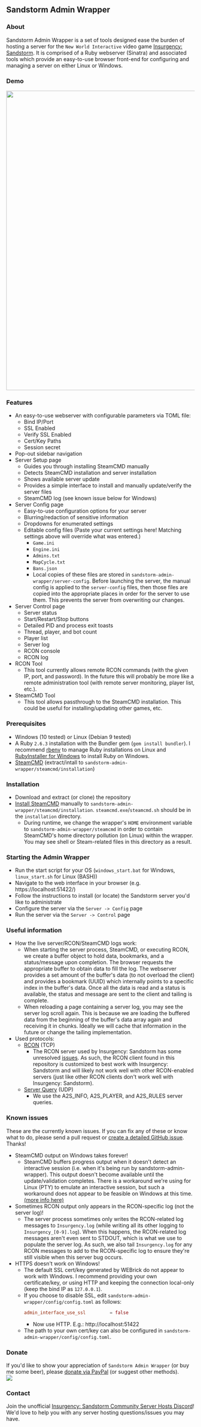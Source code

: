 ## Sandstorm Admin Wrapper

### About

Sandstorm Admin Wrapper is a set of tools designed ease the burden of hosting a server for the `New World Interactive` video game [Insurgency: Sandstorm](https://store.steampowered.com/app/581320/Insurgency_Sandstorm/). It is comprised of a Ruby webserver (Sinatra) and associated tools which provide an easy-to-use browser front-end for configuring and managing a server on either Linux or Windows.

### Demo

<img src="https://user-images.githubusercontent.com/13367199/62821937-a7e09c80-bb4a-11e9-95f7-b181fa1129c4.gif" width="800">

### Features

- An easy-to-use webserver with configurable parameters via TOML file:
  - Bind IP/Port
  - SSL Enabled
  - Verify SSL Enabled
  - Cert/Key Paths
  - Session secret
- Pop-out sidebar navigation
- Server Setup page
  - Guides you through installing SteamCMD manually
  - Detects SteamCMD installation and server installation
  - Shows available server update
  - Provides a simple interface to install and manually update/verify the server files
  - SteamCMD log (see known issue below for Windows)
- Server Config page
  - Easy-to-use configuration options for your server
  - Blurring/redaction of sensitive information
  - Dropdowns for enumerated settings
  - Editable config files (Paste your current settings here! Matching settings above will override what was entered.)
    - `Game.ini`
    - `Engine.ini`
    - `Admins.txt`
    - `MapCycle.txt`
    - `Bans.json`
    - Local copies of these files are stored in `sandstorm-admin-wrapper/server-config`. Before launching the server, the manual config is applied to the `server-config` files, then those files are copied into the appropriate places in order for the server to use them. This prevents the server from overwriting our changes.
- Server Control page
  - Server status
  - Start/Restart/Stop buttons
  - Detailed PID and process exit toasts
  - Thread, player, and bot count
  - Player list
  - Server log
  - RCON console
  - RCON log
- RCON Tool
  - This tool currently allows remote RCON commands (with the given IP, port, and password). In the future this will probably be more like a remote administration tool (with remote server monitoring, player list, etc.).
- SteamCMD Tool
  - This tool allows passthrough to the SteamCMD installation. This could be useful for installing/updating other games, etc.

### Prerequisites

- Windows (10 tested) or Linux (Debian 9 tested)
- A Ruby `2.6.3` installation with the Bundler gem (`gem install bundler`). I recommend [rbenv](https://github.com/rbenv/rbenv) to manage Ruby installations on Linux and [RubyInstaller for Windows](https://rubyinstaller.org/downloads/) to install Ruby on Windows.
- [SteamCMD](https://developer.valvesoftware.com/wiki/SteamCMD#Cross-Platform_Installation) (extract/intall to `sandstorm-admin-wrapper/steamcmd/installation`)

### Installation

- Download and extract (or clone) the repository
- [Install SteamCMD](https://developer.valvesoftware.com/wiki/SteamCMD#Cross-Platform_Installation) manually to `sandstorm-admin-wrapper/steamcmd/installation`. `steamcmd.exe`/`steamcmd.sh` should be in the `installation` directory.
  - During runtime, we change the wrapper's `HOME` environment variable to `sandstorm-admin-wrapper/steamcmd` in order to contain SteamCMD's home directory pollution (on Linux) within the wrapper. You may see shell or Steam-related files in this directory as a result.

### Starting the Admin Wrapper

- Run the start script for your OS (`windows_start.bat` for Windows, `linux_start.sh` for Linux (BASH))
- Navigate to the web interface in your browser (e.g. https://localhost:51422/)
- Follow the instructions to install (or locate) the Sandstorm server you'd like to administrate
- Configure the server via the `Server -> Config` page
- Run the server via the `Server -> Control` page

### Useful information

- How the live server/RCON/SteamCMD logs work:
  - When starting the server process, SteamCMD, or executing RCON, we create a buffer object to hold data, bookmarks, and a status/message upon completion. The browser requests the appropriate buffer to obtain data to fill the log. The webserver provides a set amount of the buffer's data (to not overload the client) and provides a bookmark (UUID) which internally points to a specific index in the buffer's data. Once all the data is read and a status is available, the status and message are sent to the client and tailing is complete.
  - When reloading a page containing a server log, you may see the server log scroll again. This is because we are loading the buffered data from the beginning of the buffer's data array again and receiving it in chunks. Ideally we will cache that information in the future or change the tailing implementation.
- Used protocols:
  - [RCON](https://developer.valvesoftware.com/wiki/Source_RCON_Protocol) (TCP)
    - The RCON server used by Insurgency: Sandstorm has some unresolved [issues](https://forums.focus-home.com/topic/40331). As such, the RCON client found in this repository is customized to best work with Insurgency: Sandstorm and will likely not work well with other RCON-enabled servers (just like other RCON clients don't work well with Insurgency: Sandstorm).
  - [Server Query](https://developer.valvesoftware.com/wiki/Server_queries) (UDP)
    - We use the A2S_INFO, A2S_PLAYER, and A2S_RULES server queries.

### Known issues

These are the currently known issues. If you can fix any of these or know what to do, please send a pull request or [create a detailed GitHub issue](https://github.com/Joe-Klauza/sandstorm-admin-wrapper/issues/new). Thanks!

- SteamCMD output on Windows takes forever!
  - SteamCMD buffers progress output when it doesn't detect an interactive session (i.e. when it's being run by sandstorm-admin-wrapper). This output doesn't become available until the update/validation completes. There is a workaround we're using for Linux (PTY) to emulate an interactive session, but such a workaround does not appear to be feasible on Windows at this time. [(more info here)](https://github.com/ValveSoftware/Source-1-Games/issues/1684)
- Sometimes RCON output only appears in the RCON-specific log (not the server log)!
  - The server process sometimes only writes the RCON-related log messages to `Insurgency.log` (while writing all its other logging to `Insurgency_[0-9].log`). When this happens, the RCON-related log messages aren't even sent to STDOUT, which is what we use to populate the server log. As such, we also tail `Insurgency.log` for any RCON messages to add to the RCON-specific log to ensure they're still visible when this server bug occurs.
- HTTPS doesn't work on Windows!
  - The default SSL cert/key generated by WEBrick do not appear to work with Windows. I recommend providing your own certificate/key, or using HTTP and keeping the connection local-only (keep the bind IP as `127.0.0.1`).
  - If you choose to disable SSL, edit `sandstorm-admin-wrapper/config/config.toml` as follows:
      ```toml
      admin_interface_use_ssl         = false
      ````
    - Now use HTTP. E.g.: http://localhost:51422
  - The path to your own cert/key can also be configured in `sandstorm-admin-wrapper/config/config.toml`.

### Donate

If you'd like to show your appreciation of `Sandstorm Admin Wrapper` (or buy me some beer), please [donate via PayPal](https://www.paypal.com/cgi-bin/webscr?cmd=_donations&business=QZDY3PPUMH5TU&item_name=Sandstorm%20Admin%20Wrapper&currency_code=USD) (or suggest other methods).  
[![](https://www.paypalobjects.com/en_US/i/btn/btn_donateCC_LG.gif)](https://www.paypal.com/cgi-bin/webscr?cmd=_donations&business=QZDY3PPUMH5TU&item_name=Sandstorm%20Admin%20Wrapper&currency_code=USD)

### Contact

Join the unofficial [Insurgency: Sandstorm Community Server Hosts Discord](https://discord.gg/DSwnmyA)! We'd love to help you with any server hosting questions/issues you may have.
